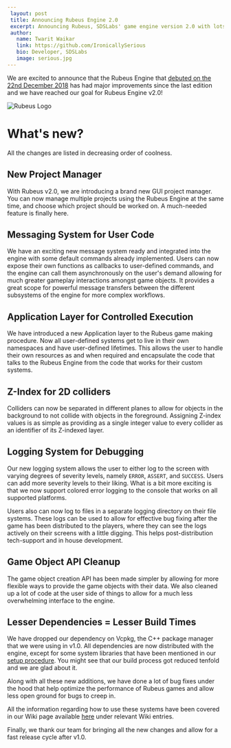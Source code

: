 ```yaml
---
 layout: post
 title: Announcing Rubeus Engine 2.0
 excerpt: Announcing Rubeus, SDSLabs' game engine version 2.0 with lots of exciting new features and bug fixes
 author:
   name: Twarit Waikar
   link: https://github.com/IronicallySerious
   bio: Developer, SDSLabs
   image: serious.jpg
---
```

We are excited to announce that the Rubeus Engine that [debuted on the 22nd December 2018](https://blog.sdslabs.co/2018/12/making-a-game-engine-from-scratch) has had major improvements since the last edition and we have reached our goal for Rubeus Engine v2.0!

![Rubeus Logo](/images/posts/rubeus/rubeus_light.png)

# What's new?
All the changes are listed in decreasing order of coolness.

## New Project Manager
With Rubeus v2.0, we are introducing a brand new GUI project manager. You can now manage multiple projects using the Rubeus Engine at the same time, and choose which project should be worked on. A much-needed feature is finally here.

## Messaging System for User Code
We have an exciting new message system ready and integrated into the engine with some default commands already implemented. Users can now expose their own functions as callbacks to user-defined commands, and the engine can call them asynchronously on the user's demand allowing for much greater gameplay interactions amongst game objects. It provides a great scope for powerful message transfers between the different subsystems of the engine for more complex workflows.


## Application Layer for Controlled Execution
We have introduced a new Application layer to the Rubeus game making procedure. Now all user-defined systems get to live in their own namespaces and have user-defined lifetimes. This allows the user to handle their own resources as and when required and encapsulate the code that talks to the Rubeus Engine from the code that works for their custom systems.

## Z-Index for 2D colliders
Colliders can now be separated in different planes to allow for objects in the background to not collide with objects in the foreground. Assigning Z-index values is as simple as providing as a single integer value to every collider as an identifier of its Z-indexed layer.

## Logging System for Debugging
Our new logging system allows the user to either log to the screen with varying degrees of severity levels, namely `ERROR`, `ASSERT`, and `SUCCESS`. Users can add more severity levels to their liking. What is a bit more exciting is that we now support colored error logging to the console that works on all supported platforms.

Users also can now log to files in a separate logging directory on their file systems. These logs can be used to allow for effective bug fixing after the game has been distributed to the players, where they can see the logs actively on their screens with a little digging. This helps post-distribution tech-support and in house development.

## Game Object API Cleanup
The game object creation API has been made simpler by allowing for more flexible ways to provide the game objects with their data. We also cleaned up a lot of code at the user side of things to allow for a much less overwhelming interface to the engine.

## Lesser Dependencies = Lesser Build Times
We have dropped our dependency on Vcpkg, the C++ package manager that we were using in v1.0. All dependencies are now distributed with the engine, except for some system libraries that have been mentioned in our [setup procedure](https://github.com/sdslabs/Rubeus/blob/v2/SETUP.md). You might see that our build process got reduced tenfold and we are glad about it.

Along with all these new additions, we have done a lot of bug fixes under the hood that help optimize the performance of Rubeus games and allow less open ground for bugs to creep in.

All the information regarding how to use these systems have been covered in our Wiki page available [here](https://github.com/sdslabs/Rubeus/wiki) under relevant Wiki entries.

Finally, we thank our team for bringing all the new changes and allow for a fast release cycle after v1.0.
